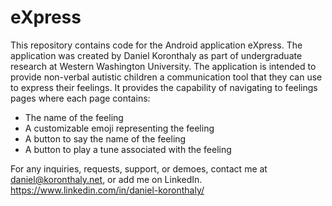 # eXpress

This repository contains code for the Android application eXpress. The application was created by Daniel Koronthaly as part of undergraduate research at Western Washington University.
The application is intended to provide non-verbal autistic children a communication tool that they can use to express their feelings.
It provides the capability of navigating to feelings pages where each page contains:
* The name of the feeling
* A customizable emoji representing the feeling
* A button to say the name of the feeling
* A button to play a tune associated with the feeling


For any inquiries, requests, support, or demoes, contact me at daniel@koronthaly.net, or add me on LinkedIn.
https://www.linkedin.com/in/daniel-koronthaly/ 
